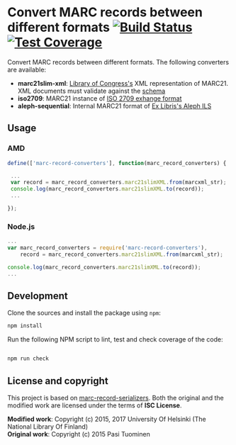 # Convert MARC records between different formats [![Build Status](https://travis-ci.org/NatLibFi/marc-record-converters.svg)](https://travis-ci.org/NatLibFi/marc-record-converters) [![Test Coverage](https://codeclimate.com/github/NatLibFi/marc-record-converters/badges/coverage.svg)](https://codeclimate.com/github/NatLibFi/marc-record-converters/coverage)

Convert MARC records between different formats. The following converters are available:

- **marc21slim-xml**: [Library of Congress's](https://www.loc.gov) XML representation of MARC21. XML documents must validate against the [schema](https://www.loc.gov/standards/marcxml/schema/MARC21slim.xsd)
- **iso2709**: MARC21 instance of [ISO 2709 exhange format](http://www.iso.org/iso/iso_catalogue/catalogue_tc/catalogue_detail.htm?csnumber=41319)
- **aleph-sequential**: Internal MARC21 format of [Ex Libris's Aleph ILS](http://www.exlibrisgroup.com/category/Aleph)

## Usage

### AMD
```js
define(['marc-record-converters'], function(marc_record_converters) {

 ...
 var record = marc_record_converters.marc21slimXML.from(marcxml_str);
 console.log(marc_record_converters.marc21slimXML.to(record));
 ...

});
```

### Node.js
```js
...
var marc_record_converters = require('marc-record-converters'),
    record = marc_record_converters.marc21slimXML.from(marcxml_str);

console.log(marc_record_converters.marc21slimXML.to(record));
...
```

## Development 

Clone the sources and install the package using `npm`:

```sh
npm install
```

Run the following NPM script to lint, test and check coverage of the code:

```javascript

npm run check

```

## License and copyright

This project is based on [marc-record-serializers](https://github.com/petuomin/marc-record-serializers). Both the original and the modified work are licensed under the terms of **ISC License**.

**Modified work**: Copyright (c) 2015, 2017 University Of Helsinki (The National Library Of Finland)  
**Original work**: Copyright (c) 2015 Pasi Tuominen
